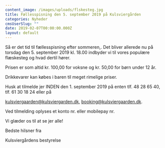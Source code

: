 ```yaml
---
content_image: /images/uploads/flskesteg.jpg
title: Fællesspisning den 5. september 2019 på Kulsviergården
categories: Nyheder
cmsUserSlug: ""
date: 2019-02-07T00:00:00.000Z
layout: default
---
```


Så er det tid til fællesspisning efter sommeren,. Det bliver allerede nu på torsdag den 5. september 2019 kl. 18.00 indbyder vi til vores populære flæskesteg og hvad dertil hører.

Prisen er som altid kr. 100,00 for voksne og kr. 50,00 for børn under 12 år. 

Drikkevarer kan købes i baren til meget rimelige priser.

Husk at tilmelde jer INDEN den 1. september 2019 på enten tlf. 48 28 65 40, tlf. 61 30 18 24 eller på 

[kulsviergaarden@kulsviergarden.dk](mailto:kulsviergaarden@kulsviergaarden.dk), [booking@kulsviergaarden.dk](mailto:booking@kulsviergaarden.dk). 

Ved tilmelding oplyses et konto nr. eller mobilepay nr.

Vi glæder os til at se jer alle!

Bedste hilsner fra 

Kulsviergårdens bestyrelse


